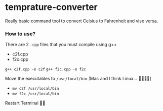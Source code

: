 # temprature-converter
Really basic command tool to convert Celsius to Fahrenheit and vise versa.


### How to use?
There are 2 ```.cpp``` files that you must compile using g++
- c2f.cpp
- f2c.cpp

```g++ c2f.cpp -o c2f```
```g++ f2c.cpp -o f2c```

Move the executables to ```/usr/local/bin``` (Mac and I think Linux... 🤷🏽🤔💭)
- ```mv c2f /usr/local/bin```
- ```mv f2c /usr/local/bin```

Restart Terminal 👍🏽
